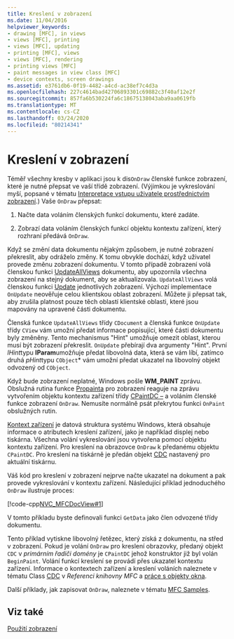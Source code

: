 ```yaml
---
title: Kreslení v zobrazení
ms.date: 11/04/2016
helpviewer_keywords:
- drawing [MFC], in views
- views [MFC], printing
- views [MFC], updating
- printing [MFC], views
- views [MFC], rendering
- printing views [MFC]
- paint messages in view class [MFC]
- device contexts, screen drawings
ms.assetid: e3761db6-0f19-4482-a4cd-ac38ef7c4d3a
ms.openlocfilehash: 227c4614bad42706893301c69882c3f40af12e2f
ms.sourcegitcommit: 857fa6b530224fa6c18675138043aba9aa0619fb
ms.translationtype: MT
ms.contentlocale: cs-CZ
ms.lasthandoff: 03/24/2020
ms.locfileid: "80214341"
---
```

# <a name="drawing-in-a-view"></a>Kreslení v zobrazení

Téměř všechny kresby v aplikaci jsou k dis`OnDraw` členské funkce zobrazení, které je nutné přepsat ve vaší třídě zobrazení. (Výjimkou je vykreslování myší, popsané v tématu [Interpretace vstupu uživatele prostřednictvím zobrazení](../mfc/interpreting-user-input-through-a-view.md).) Vaše `OnDraw` přepsat:

1. Načte data voláním členských funkcí dokumentu, které zadáte.

1. Zobrazí data voláním členských funkcí objektu kontextu zařízení, který rozhraní předává `OnDraw`.

Když se změní data dokumentu nějakým způsobem, je nutné zobrazení překreslit, aby odráželo změny. K tomu obvykle dochází, když uživatel provede změnu zobrazení dokumentu. V tomto případě zobrazení volá členskou funkci [UpdateAllViews](../mfc/reference/cdocument-class.md#updateallviews) dokumentu, aby upozornila všechna zobrazení na stejný dokument, aby se aktualizovala. `UpdateAllViews` volá členskou funkci [Update](../mfc/reference/cview-class.md#onupdate) jednotlivých zobrazení. Výchozí implementace `OnUpdate` neověřuje celou klientskou oblast zobrazení. Můžete ji přepsat tak, aby zrušila platnost pouze těch oblastí klientské oblasti, které jsou mapovány na upravené části dokumentu.

Členská funkce `UpdateAllViews` třídy `CDocument` a členská funkce `OnUpdate` třídy `CView` vám umožní předat informace popisující, které části dokumentu byly změněny. Tento mechanismus "Hint" umožňuje omezit oblast, kterou musí být zobrazení překreslit. `OnUpdate` přebírají dva argumenty "Hint". První *lHint*typu **lParam**umožňuje předat libovolná data, která se vám líbí, zatímco druhá *pHint*typu `CObject`* vám umožní předat ukazatel na libovolný objekt odvozený od `CObject`.

Když bude zobrazení neplatné, Windows pošle **WM_PAINT** zprávu. Obslužná rutina funkce [Propainta](../mfc/reference/cwnd-class.md#onpaint) pro zobrazení reaguje na zprávu vytvořením objektu kontextu zařízení třídy [CPaintDC –](../mfc/reference/cpaintdc-class.md) a voláním členské funkce zobrazení `OnDraw`. Nemusíte normálně psát překrytou funkci `OnPaint` obslužných rutin.

[Kontext zařízení](../mfc/device-contexts.md) je datová struktura systému Windows, která obsahuje informace o atributech kreslení zařízení, jako je například displej nebo tiskárna. Všechna volání vykreslování jsou vytvořena pomocí objektu kontextu zařízení. Pro kreslení na obrazovce `OnDraw` k předanému objektu `CPaintDC`. Pro kreslení na tiskárně je předán objekt [CDC](../mfc/reference/cdc-class.md) nastavený pro aktuální tiskárnu.

Váš kód pro kreslení v zobrazení nejprve načte ukazatel na dokument a pak provede vykreslování v kontextu zařízení. Následující příklad jednoduchého `OnDraw` ilustruje proces:

[!code-cpp[NVC_MFCDocView#1](../mfc/codesnippet/cpp/drawing-in-a-view_1.cpp)]

V tomto příkladu byste definovali funkci `GetData` jako člen odvozené třídy dokumentu.

Tento příklad vytiskne libovolný řetězec, který získá z dokumentu, na střed v zobrazení. Pokud je volání `OnDraw` pro kreslení obrazovky, předaný objekt `CDC` v *primárním řadiči domény* je `CPaintDC` jehož konstruktor již byl volán `BeginPaint`. Volání funkcí kreslení se provádí přes ukazatel kontextu zařízení. Informace o kontextech zařízení a kreslení voláních naleznete v tématu Class [CDC](../mfc/reference/cdc-class.md) v *Referenci knihovny MFC* a [práce s objekty okna](../mfc/working-with-window-objects.md).

Další příklady, jak zapisovat `OnDraw`, naleznete v tématu [MFC Samples](../overview/visual-cpp-samples.md#mfc-samples).

## <a name="see-also"></a>Viz také

[Použití zobrazení](../mfc/using-views.md)
